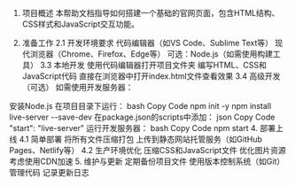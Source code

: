1. 项目概述
本帮助文档指导如何搭建一个基础的官网页面，包含HTML结构、CSS样式和JavaScript交互功能。

2. 准备工作
2.1 开发环境要求
代码编辑器（如VS Code、Sublime Text等）
现代浏览器（Chrome、Firefox、Edge等）
可选：Node.js（如需使用构建工具）
3.3 本地开发
使用代码编辑器打开项目文件夹
编写HTML、CSS和JavaScript代码
直接在浏览器中打开index.html文件查看效果
3.4 高级开发（可选）
如需使用开发服务器：

安装Node.js
在项目目录下运行：
bash
Copy Code
npm init -y
npm install live-server --save-dev
在package.json的scripts中添加：
json
Copy Code
"start": "live-server"
运行开发服务器：
bash
Copy Code
npm start
4. 部署上线
4.1 简单部署
将所有文件压缩打包
上传到静态网站托管服务（如GitHub Pages、Netlify等）
4.2 生产环境优化
压缩CSS和JavaScript文件
优化图片资源
考虑使用CDN加速
5. 维护与更新
定期备份项目文件
使用版本控制系统（如Git）管理代码
记录更新日志
